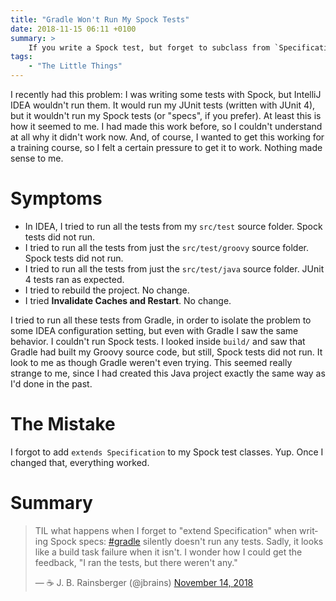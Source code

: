 ```yaml
---
title: "Gradle Won't Run My Spock Tests"
date: 2018-11-15 06:11 +0100
summary: >
    If you write a Spock test, but forget to subclass from `Specification`, then you might not notice the mistake.
tags:
    - "The Little Things"
---
```


I recently had this problem: I was writing some tests with Spock, but IntelliJ IDEA wouldn't run them. It would run my JUnit tests (written with JUnit 4), but it wouldn't run my Spock tests (or "specs", if you prefer). At least this is how it seemed to me. I had made this work before, so I couldn't understand at all why it didn't work now. And, of course, I wanted to get this working for a training course, so I felt a certain pressure to get it to work. Nothing made sense to me.

# Symptoms

- In IDEA, I tried to run all the tests from my `src/test` source folder. Spock tests did not run.
- I tried to run all the tests from just the `src/test/groovy` source folder. Spock tests did not run.
- I tried to run all the tests from just the `src/test/java` source folder. JUnit 4 tests ran as expected.
- I tried to rebuild the project. No change.
- I tried **Invalidate Caches and Restart**. No change.

I tried to run all these tests from Gradle, in order to isolate the problem to some IDEA configuration setting, but even with Gradle I saw the same behavior. I couldn't run Spock tests. I looked inside `build/` and saw that Gradle had built my Groovy source code, but still, Spock tests did not run. It look to me as though Gradle weren't even trying. This seemed really strange to me, since I had created this Java project exactly the same way as I'd done in the past.

# The Mistake

I forgot to add `extends Specification` to my Spock test classes. Yup. Once I changed that, everything worked.

# Summary

<blockquote class="twitter-tweet" data-lang="en"><p lang="en" dir="ltr">TIL what happens when I forget to &quot;extend Specification&quot; when writing Spock specs: <a href="https://twitter.com/hashtag/gradle?src=hash&amp;ref_src=twsrc%5Etfw">#gradle</a> silently doesn&#39;t run any tests. Sadly, it looks like a build task failure when it isn&#39;t. I wonder how I could get the feedback, &quot;I ran the tests, but there weren&#39;t any.&quot;</p>&mdash; ☕ J. B. Rainsberger (@jbrains) <a href="https://twitter.com/jbrains/status/1062660413396054017?ref_src=twsrc%5Etfw">November 14, 2018</a></blockquote>
<script async src="https://platform.twitter.com/widgets.js" charset="utf-8"></script>